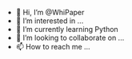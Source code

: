 - 👋 Hi, I’m @WhiPaper
- 👀 I’m interested in ...
- 🌱 I’m currently learning Python
- 💞️ I’m looking to collaborate on ...
- 📫 How to reach me ...

<!---
WhiPaper/WhiPaper is a ✨ special ✨ repository because its `README.md` (this file) appears on your GitHub profile.
You can click the Preview link to take a look at your changes.
--->
